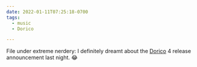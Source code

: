```yaml
---
date: 2022-01-11T07:25:18-0700
tags:
  - music
  - Dorico

---
```


File under extreme nerdery: I definitely dreamt about the [Dorico](https://www.steinberg.net/dorico/) 4 release announcement last night. 😂